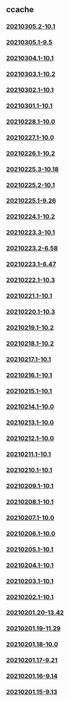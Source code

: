 ## ccache

### [20210305.2-10.1](20210305.2-10.1/index.html)
### [20210305.1-9.5](20210305.1-9.5/index.html)
### [20210304.1-10.1](20210304.1-10.1/index.html)
### [20210303.1-10.2](20210303.1-10.2/index.html)
### [20210302.1-10.1](20210302.1-10.1/index.html)
### [20210301.1-10.1](20210301.1-10.1/index.html)
### [20210228.1-10.0](20210228.1-10.0/index.html)
### [20210227.1-10.0](20210227.1-10.0/index.html)
### [20210226.1-10.2](20210226.1-10.2/index.html)
### [20210225.3-10.18](20210225.3-10.18/index.html)
### [20210225.2-10.1](20210225.2-10.1/index.html)
### [20210225.1-9.26](20210225.1-9.26/index.html)
### [20210224.1-10.2](20210224.1-10.2/index.html)
### [20210223.3-10.1](20210223.3-10.1/index.html)
### [20210223.2-6.58](20210223.2-6.58/index.html)
### [20210223.1-6.47](20210223.1-6.47/index.html)
### [20210222.1-10.3](20210222.1-10.3/index.html)
### [20210221.1-10.1](20210221.1-10.1/index.html)
### [20210220.1-10.3](20210220.1-10.3/index.html)
### [20210219.1-10.2](20210219.1-10.2/index.html)
### [20210218.1-10.2](20210218.1-10.2/index.html)
### [20210217.1-10.1](20210217.1-10.1/index.html)
### [20210216.1-10.1](20210216.1-10.1/index.html)
### [20210215.1-10.1](20210215.1-10.1/index.html)
### [20210214.1-10.0](20210214.1-10.0/index.html)
### [20210213.1-10.0](20210213.1-10.0/index.html)
### [20210212.1-10.0](20210212.1-10.0/index.html)
### [20210211.1-10.1](20210211.1-10.1/index.html)
### [20210210.1-10.1](20210210.1-10.1/index.html)
### [20210209.1-10.1](20210209.1-10.1/index.html)
### [20210208.1-10.1](20210208.1-10.1/index.html)
### [20210207.1-10.0](20210207.1-10.0/index.html)
### [20210206.1-10.0](20210206.1-10.0/index.html)
### [20210205.1-10.1](20210205.1-10.1/index.html)
### [20210204.1-10.1](20210204.1-10.1/index.html)
### [20210203.1-10.1](20210203.1-10.1/index.html)
### [20210202.1-10.1](20210202.1-10.1/index.html)
### [20210201.20-13.42](20210201.20-13.42/index.html)
### [20210201.19-11.29](20210201.19-11.29/index.html)
### [20210201.18-10.0](20210201.18-10.0/index.html)
### [20210201.17-9.21](20210201.17-9.21/index.html)
### [20210201.16-9.14](ccache/20210201.16-9.14/index.html)
### [20210201.15-9.13](ccache/20210201.15-9.13/index.html)

